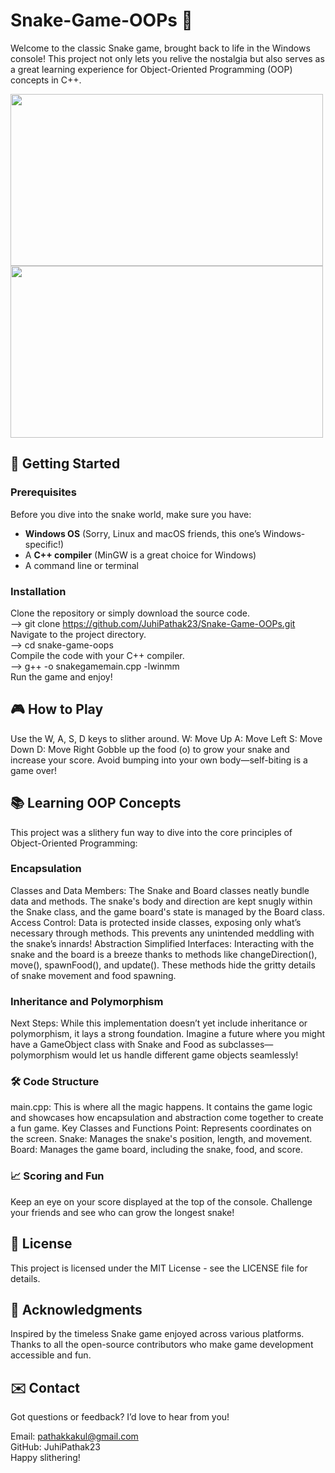 # Snake-Game-OOPs 🐍
Welcome to the classic Snake game, brought back to life in the Windows console! This project not only lets you relive the nostalgia but also serves as a great learning experience for Object-Oriented Programming (OOP) concepts in C++.

<img src="https://github.com/user-attachments/assets/e88f96f1-0f0c-437b-9c9f-97568ee8e06b" width="500px" height="275px">
<img src="https://github.com/user-attachments/assets/beb4865e-3f17-40e1-bbae-32f1b286c5c8" width="500px" height="275px">

## 🚀 Getting Started

### Prerequisites

Before you dive into the snake world, make sure you have:
- **Windows OS** (Sorry, Linux and macOS friends, this one’s Windows-specific!)
- A **C++ compiler** (MinGW is a great choice for Windows)
- A command line or terminal

### Installation
Clone the repository or simply download the source code.<br>
--> git clone https://github.com/JuhiPathak23/Snake-Game-OOPs.git<br>
Navigate to the project directory.<br>
--> cd snake-game-oops<br>
Compile the code with your C++ compiler.<br>
--> g++ -o snakegamemain.cpp -lwinmm<br>
Run the game and enjoy!<br>
## 🎮 How to Play
Use the W, A, S, D keys to slither around.
W: Move Up
A: Move Left
S: Move Down
D: Move Right
Gobble up the food (o) to grow your snake and increase your score.
Avoid bumping into your own body—self-biting is a game over!

## 📚 Learning OOP Concepts
This project was a slithery fun way to dive into the core principles of Object-Oriented Programming:

### Encapsulation
Classes and Data Members: The Snake and Board classes neatly bundle data and methods. The snake's body and direction are kept snugly within the Snake class, and the game board's state is managed by the Board class.
Access Control: Data is protected inside classes, exposing only what’s necessary through methods. This prevents any unintended meddling with the snake’s innards!
Abstraction
Simplified Interfaces: Interacting with the snake and the board is a breeze thanks to methods like changeDirection(), move(), spawnFood(), and update(). These methods hide the gritty details of snake movement and food spawning.
### Inheritance and Polymorphism
Next Steps: While this implementation doesn’t yet include inheritance or polymorphism, it lays a strong foundation. Imagine a future where you might have a GameObject class with Snake and Food as subclasses—polymorphism would let us handle different game objects seamlessly!

### 🛠️ Code Structure
main.cpp: This is where all the magic happens. It contains the game logic and showcases how encapsulation and abstraction come together to create a fun game.
Key Classes and Functions
Point: Represents coordinates on the screen.
Snake: Manages the snake's position, length, and movement.
Board: Manages the game board, including the snake, food, and score.

### 📈 Scoring and Fun
Keep an eye on your score displayed at the top of the console.
Challenge your friends and see who can grow the longest snake!

## 📝 License
This project is licensed under the MIT License - see the LICENSE file for details.

## 🙏 Acknowledgments
Inspired by the timeless Snake game enjoyed across various platforms.
Thanks to all the open-source contributors who make game development accessible and fun.
## ✉️ Contact
Got questions or feedback? I’d love to hear from you!

Email: pathakkakul@gmail.com<br>
GitHub: JuhiPathak23<br>
Happy slithering!
